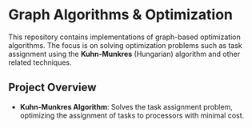 # Graph Algorithms & Optimization

This repository contains implementations of graph-based optimization algorithms. The focus is on solving optimization problems such as task assignment using the **Kuhn-Munkres** (Hungarian) algorithm and other related techniques.

## Project Overview

- **Kuhn-Munkres Algorithm**: Solves the task assignment problem, optimizing the assignment of tasks to processors with minimal cost.
